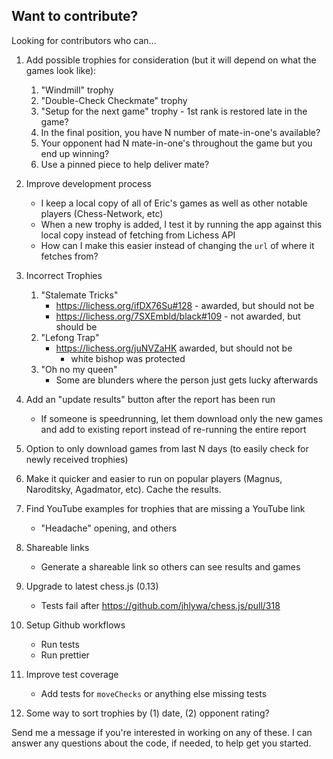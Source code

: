 ## Want to contribute?

Looking for contributors who can...

1. Add possible trophies for consideration (but it will depend on what the games look like):
    1. "Windmill" trophy
    1. "Double-Check Checkmate" trophy
    1. "Setup for the next game" trophy - 1st rank is restored late in the game?
    1. In the final position, you have N number of mate-in-one's available?
    1. Your opponent had N mate-in-one's throughout the game but you end up winning?
    1. Use a pinned piece to help deliver mate?

1. Improve development process
    - I keep a local copy of all of Eric's games as well as other notable players (Chess-Network, etc)
    - When a new trophy is added, I test it by running the app against this local copy instead of fetching from Lichess API
    - How can I make this easier instead of changing the `url` of where it fetches from?

1. Incorrect Trophies
    1. "Stalemate Tricks"
        - https://lichess.org/ifDX76Su#128 - awarded, but should not be
        - https://lichess.org/7SXEmbld/black#109 - not awarded, but should be
    1. "Lefong Trap"
        - https://lichess.org/juNVZaHK awarded, but should not be
            - white bishop was protected
    1. "Oh no my queen"
        - Some are blunders where the person just gets lucky afterwards

1. Add an "update results" button after the report has been run
    - If someone is speedrunning, let them download only the new games and add to existing report instead of re-running the entire report

1. Option to only download games from last N days (to easily check for newly received trophies)

1. Make it quicker and easier to run on popular players (Magnus, Naroditsky, Agadmator, etc). Cache the results.

1. Find YouTube examples for trophies that are missing a YouTube link
    - "Headache" opening, and others

1. Shareable links
    - Generate a shareable link so others can see results and games

1. Upgrade to latest chess.js (0.13)
    - Tests fail after https://github.com/jhlywa/chess.js/pull/318

1. Setup Github workflows
    - Run tests
    - Run prettier

1. Improve test coverage
    - Add tests for `moveChecks` or anything else missing tests

1. Some way to sort trophies by (1) date, (2) opponent rating?

Send me a message if you're interested in working on any of these. I can answer any questions about the code, if needed, to help get you started.
